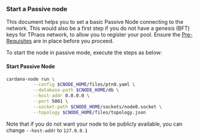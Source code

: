 ### Start a Passive node

This document helps you to set a basic Passive Node connecting to the network. This would also be a first step if you do not have a genesis (BFT) keys for TPraos network, to allow you to register your pool.
Ensure the [Pre-Requisites](Common.md#dependencies-and-folder-structure-setup) are in place before you proceed.

To start the node in passive mode, execute the steps as below:

#### Start Passive Node
``` bash
cardano-node run \
          --config $CNODE_HOME/files/ptn0.yaml \
          --database-path $CNODE_HOME/db \
          --host-addr 0.0.0.0 \
          --port 5001 \
          --socket-path $CNODE_HOME/sockets/node0.socket \
          --topology $CNODE_HOME/files/topology.json
```

Note that if you do not want your node to be publicly available, you can change `--host-addr` to `127.0.0.1`
